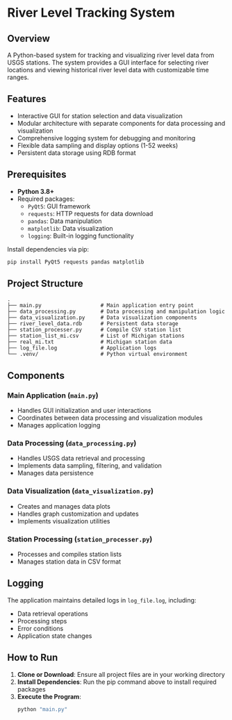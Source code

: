 # River Level Tracking System

## Overview
A Python-based system for tracking and visualizing river level data from USGS stations. The system provides a GUI interface for selecting river locations and viewing historical river level data with customizable time ranges.

## Features
- Interactive GUI for station selection and data visualization
- Modular architecture with separate components for data processing and visualization
- Comprehensive logging system for debugging and monitoring
- Flexible data sampling and display options (1-52 weeks)
- Persistent data storage using RDB format

## Prerequisites

- **Python 3.8+**
- Required packages:
  - `PyQt5`: GUI framework
  - `requests`: HTTP requests for data download
  - `pandas`: Data manipulation
  - `matplotlib`: Data visualization
  - `logging`: Built-in logging functionality

Install dependencies via pip:
```bash
pip install PyQt5 requests pandas matplotlib
```

## Project Structure

```
.
├── main.py                   # Main application entry point
├── data_processing.py        # Data processing and manipulation logic
├── data_visualization.py     # Data visualization components
├── river_level_data.rdb      # Persistent data storage
├── station_processer.py      # Compile CSV station list
├── station_list_mi.csv       # List of Michigan stations
├── real_mi.txt               # Michigan station data
├── log_file.log              # Application logs
└── .venv/                    # Python virtual environment
```

## Components

### Main Application (`main.py`)
- Handles GUI initialization and user interactions
- Coordinates between data processing and visualization modules
- Manages application logging

### Data Processing (`data_processing.py`)
- Handles USGS data retrieval and processing
- Implements data sampling, filtering, and validation
- Manages data persistence


### Data Visualization (`data_visualization.py`)
- Creates and manages data plots
- Handles graph customization and updates
- Implements visualization utilities

### Station Processing (`station_processer.py`)
- Processes and compiles station lists
- Manages station data in CSV format


## Logging
The application maintains detailed logs in `log_file.log`, including:
- Data retrieval operations
- Processing steps
- Error conditions
- Application state changes

## How to Run

1. **Clone or Download**: Ensure all project files are in your working directory
2. **Install Dependencies**: Run the pip command above to install required packages
3. **Execute the Program**:
   ```bash
   python "main.py"
   ```


